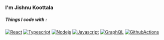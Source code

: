 ### I'm Jishnu Koottala

##### Things I code with : 
[![React](https://img.shields.io/badge/React-45b8d8?logo=react)](https://shields.io/)
[![Typescript](https://img.shields.io/badge/-TypeScript-007ACC?logo=typescript&logoColor=white)](https://shields.io/)
[![Nodejs](https://img.shields.io/badge/-Nodejs-43853d?logo=Node.js&logoColor=white)](https://shields.io/)
[![Javascript](https://img.shields.io/badge/-javascript-000?logo=javascript&logoColor=yellow)](https://shields.io/)
[![GraphQL](https://img.shields.io/badge/-GraphQl-E10098?logo=graphql&logoColor=white)](https://shields.io/)
[![GithubActions](https://img.shields.io/badge/-Github_Actions-2088FF?logo=github-actions&logoColor=white)](https://shields.io/)
<!--
**jishnukoottala/jishnukoottala** is a ✨ _special_ ✨ repository because its `README.md` (this file) appears on your GitHub profile.

Here are some ideas to get you started:

- 🔭 I’m currently working on React Apollo GraphQL
- 🌱 I’m currently learning GraphQL
- 👯 I’m looking to collaborate on ...
- 🤔 I’m looking for help with ...
- 💬 Ask me about ...
- 📫 How to reach me: ...
- 😄 Pronouns: ...
- ⚡ Fun fact: ...
-->
